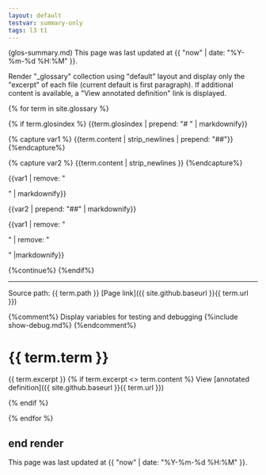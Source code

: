 ```yaml
---
layout: default
testvar: summary-only
tags: l3 t1
---
```

(glos-summary.md) This page was last updated at {{ "now" | date: "%Y-%m-%d %H:%M" }}.

Render "_glossary" collection using "default" layout and display only the "excerpt" of each file (current default is first paragraph). If additional content is available, a "View annotated definition" link is displayed.


{% for term in site.glossary %}

{% if term.glosindex %}
{{term.glosindex | prepend: "# " | markdownify}}

{% capture var1 %}
{{term.content | strip_newlines | prepend: "##"}}
{%endcapture%}

{% capture var2 %}
{{term.content | strip_newlines }}
{%endcapture%}

{{var1 | remove: "<p>" | markdownify}}

{{var2 | prepend: "##" | markdownify}}

{{var1 | remove: "<p>" | remove: "</p>" |markdownify}}


{%continue%}
{%endif%}

---
Source path: {{ term.path }} [Page link]({{ site.github.baseurl }}{{ term.url }})

{%comment%}
  Display variables for testing and debugging
  {%include show-debug.md%}
{%endcomment%}

# {{ term.term }}
{{ term.excerpt }}
{% if term.excerpt <> term.content %}
  View [annotated definition]({{ site.github.baseurl }}{{ term.url }})

{% endif %}

{% endfor %}

## end render

This page was last updated at {{ "now" | date: "%Y-%m-%d %H:%M" }}.
